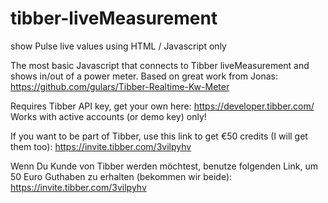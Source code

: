 # tibber-liveMeasurement
show Pulse live values using HTML / Javascript only

The most basic Javascript that connects to Tibber liveMeasurement and shows in/out of a power meter.
Based on great work from Jonas: https://github.com/gulars/Tibber-Realtime-Kw-Meter

Requires Tibber API key, get your own here: https://developer.tibber.com/
Works with active accounts (or demo key) only!

If you want to be part of Tibber, use this link to get €50 credits (I will get them too): https://invite.tibber.com/3vilpyhv

Wenn Du Kunde von Tibber werden möchtest, benutze folgenden Link, um 50 Euro Guthaben zu erhalten (bekommen wir beide): https://invite.tibber.com/3vilpyhv
